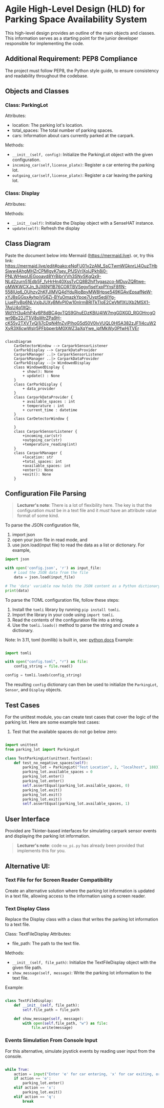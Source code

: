 
 # Agile High-Level Design (HLD) for Parking Space Availability System

This high-level design provides an outline of the main objects and classes. This information serves as a starting point for the junior developer responsible for implementing the code.

## Additional Requirement: PEP8 Compliance

The project must follow PEP8, the Python style guide, to ensure consistency and readability throughout the codebase.

## Objects and Classes

### Class: ParkingLot

Attributes:

- location: The parking lot's location.
- total_spaces: The total number of parking spaces.
- cars: Information about cars currently parked at the carpark.

Methods: 
- `__init__(self, config)`: Initialize the ParkingLot object with the given configuration.
- `incoming_car(self,license_plate)`: Register a car entering the parking lot.
- `outgoing_car(self,license_plate)`: Register a car leaving the parking lot.

### Class: Display

Attributes:

Methods: 

- `__init__(self)`: Initialize the Display object with a SenseHAT instance.
- `update(self)`: Refresh the display

## Class Diagram

Paste the document below into Mermaid (https://mermaid.live).
or, try this link: https://mermaid.live/edit#pako:eNqFU01v2zAM_SsCTwmWGknrLI4OuzTHbSiww4AhgMHZrCPMlgyK7sey_PfJSVrIXoIJPkh8j0-PNLWHwpUEGooavd8YrBibrVVh3SNvSKgQx9-NLd2zurn51Edb5F_fyHrHn40XssTvCQ8B2hjf1vgaszco-MDuyZQRtwe-oMWKWCXJn_9JX6Nf1B76CORTBVSegyfiseYxpPYnsF8flN-558lUq6_OUhzv2hKFJlMVQ4dYduRioBpyMW8Hpse549KGAviEpsafNeW-xYJ8sGGsxAyhpiVG6Zj-BYuOmazkYpoe7Uvpt5edjIYg-LjuePjvBp6NLVxjbJUXyBMvPI0w10nlrmBRITkTloE2CeVM1XUXb2MSX1-7AsU4q1XQj-WdYH3u4rhP4y6P8dBC4gvTQS9GhuEDzKBiU4IW7mgGDXGD_RGOHrcgOwr9Bx22JT1iV8sWtrZPa9H-cK55y2TXVTvQj1j7cDqN4fnZvlPIhoG5d50V0IvVUQL0Hl5A382zJF1l4cuW2XyR3X6cwWsIr5PFbbperbM0XWZ3aXqYwe_jpfMkWy0PfwHjTVEr

```mermaid

classDiagram
    CarDetectorWindow --> CarparkSensorListener
    CarParkDisplay --> CarparkDataProvider
    CarparkManager ..|> CarparkSensorListener
    CarparkManager ..|> CarparkDataProvider
    CarParkDisplay --|> WindowedDisplay
    class WindowedDisplay {
        + show(): None
        + update() : None
    }
    class CarParkDisplay {
        + data_provider
    }
    class CarparkDataProvider {
        + available_spaces : int
        + temperature : int
        + current_time : datetime
    }
    class CarDetectorWindow {

    }
    class CarparkSensorListener {
        +incoming_car(str)
        +outgoing_car(str)
        +temperature_reading(int) 
    }
    class CarparkManager {
        +location: str
        +total_spaces: int
        +available_spaces: int
        +enter(): None
        +exit(): None
    }
```

## Configuration File Parsing

> **Lecturer's note**: There is a lot of flexibility here. The key is that the configuration *must* be in a text file and it *must* have an attribute value format of some kind.

To parse the JSON configuration file, 
1. import json
2. open your json file in read mode, and
3. use json.load(input file) to read the data as a list or dictionary. For example,

```python
import json

with open('config.json', 'r') as input_file:
    # Load the JSON data from the file
    data = json.load(input_file)

# The 'data' variable now holds the JSON content as a Python dictionary or list
print(data)
```

To parse the TOML configuration file, follow these steps:

1. Install the `tomli` library by running `pip install tomli`.
2. Import the library in your code using `import tomli`.
3. Read the contents of the configuration file into a string.
4. Use the `tomli.loads()` method to parse the string and create a dictionary.

Note: In 3.11, toml (tomllib) is built in, see:
[python docs](https://docs.python.org/3/library/tomllib.html)
Example:

```python

import tomli

with open("config.toml", "r") as file:
    config_string = file.read()

config = tomli.loads(config_string)
```

The resulting `config` dictionary can then be used to initialize the `ParkingLot`, `Sensor`, and `Display` objects.

## Test Cases

For the unittest module, you can create test cases that cover the logic of the parking lot. Here are some example test cases:

1. Test that the available spaces do not go below zero:

```python

import unittest
from parking_lot import ParkingLot

class TestParkingLot(unittest.TestCase):
    def test_no_negative_spaces(self):
        parking_lot = ParkingLot("Test Location", 2, "localhost", 1883)
        parking_lot.available_spaces = 0
        parking_lot.enter()
        parking_lot.enter()
        self.assertEqual(parking_lot.available_spaces, 0)
        parking_lot.exit()
        parking_lot.exit()
        parking_lot.exit()
        self.assertEqual(parking_lot.available_spaces, 1)
```

## User Interface

Provided are Tkinter-based interfaces for simulating carpark sensor events and displaying the parking lot information.

> **Lecturer's note**: code `no_pi.py` has already been provided that implements this for you.

## Alternative UI: 
### Text File for for Screen Reader Compatibility

Create an alternative solution where the parking lot information is updated in a text file, allowing access to the information using a screen reader.

### Text Display Class

Replace the Display class with a class that writes the parking lot information to a text file.

Class: TextFileDisplay
Attributes:

- file_path: The path to the text file.

Methods:

- `__init__(self, file_path)`: Initialize the TextFileDisplay object with the given file path.
- `show_message(self, message)`: Write the parking lot information to the text file.

Example:

```python

class TextFileDisplay:
    def __init__(self, file_path):
        self.file_path = file_path

    def show_message(self, message):
        with open(self.file_path, "w") as file:
            file.write(message)
```

### Events Simulation From Console Input

For this alternative, simulate joystick events by reading user input from the console.

```python

while True:
    action = input("Enter 'e' for car entering, 'x' for car exiting, or 'q' to quit: ").lower()
    if action == 'e':
        parking_lot.enter()
    elif action == 'x':
        parking_lot.exit()
    elif action == 'q':
        break
```
